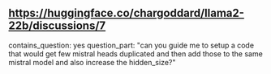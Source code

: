 ## https://huggingface.co/chargoddard/llama2-22b/discussions/7

contains_question: yes
question_part: "can you guide me to setup a code that would get few mistral heads duplicated and then add those to the same mistral model and also increase the hidden_size?"